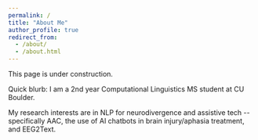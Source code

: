 ```yaml
---
permalink: /
title: "About Me"
author_profile: true
redirect_from: 
  - /about/
  - /about.html
---
```

This page is under construction. 

Quick blurb:
I am a 2nd year Computational Linguistics MS student at CU Boulder. 

My research interests are in NLP for neurodivergence and assistive tech -- specifically AAC, the use of AI chatbots in brain injury/aphasia treatment, and EEG2Text. 